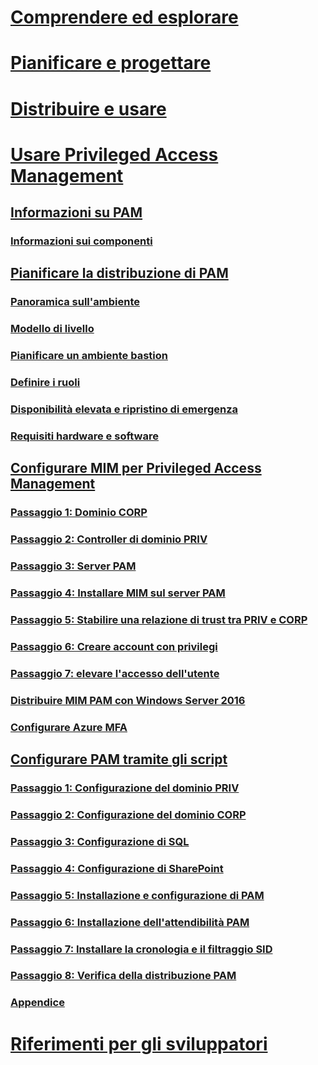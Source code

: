 
# [Comprendere ed esplorare](/microsoft-identity-manager/understand-explore/microsoft-identity-manager-2016)

# [Pianificare e progettare](/microsoft-identity-manager/plan-design/microsoft-identity-manager-2016-supported-platforms)

# [Distribuire e usare](/microsoft-identity-manager/deploy-use/microsoft-identity-manager-deploy)

# [Usare Privileged Access Management](privileged-identity-management-for-active-directory-domain-services.md)

## [Informazioni su PAM](privileged-identity-management-for-active-directory-domain-services.md)

### [Informazioni sui componenti](principles-of-operation.md)

## [Pianificare la distribuzione di PAM](environment-overview.md)

### [Panoramica sull'ambiente](environment-overview.md)

### [Modello di livello](tier-model-for-partitioning-administrative-privileges.md)

### [Pianificare un ambiente bastion](planning-bastion-environment.md)

### [Definire i ruoli](defining-roles-for-pam.md)

### [Disponibilità elevata e ripristino di emergenza](high-availability-disaster-recovery-considerations-bastion-environment.md)

### [Requisiti hardware e software](hardware-software-requirements.md)

## [Configurare MIM per Privileged Access Management](configuring-mim-environment-for-pam.md)

### [Passaggio 1: Dominio CORP](step-1-prepare-corp-domain.md)

### [Passaggio 2: Controller di dominio PRIV](step-2-prepare-priv-domain-controller.md)

### [Passaggio 3: Server PAM](step-3-prepare-pam-server.md)

### [Passaggio 4: Installare MIM sul server PAM](step-4-install-mim-components-on-pam-server.md)

### [Passaggio 5: Stabilire una relazione di trust tra PRIV e CORP](step-5-establish-trust-between-priv-corp-forests.md)

### [Passaggio 6: Creare account con privilegi](step-6-transition-group-to-pam.md)

### [Passaggio 7: elevare l'accesso dell'utente](step-7-elevate-user-access.md)

### [Distribuire MIM PAM con Windows Server 2016](deploy-pam-with-windows-server-2016.md)

### [Configurare Azure MFA](use-azure-mfa-for-activation.md)

## [Configurare PAM tramite gli script](sp1-pam-configure-using-scripts.md)

### [Passaggio 1: Configurazione del dominio PRIV](sp1-step1-configuring-priv-domain.md)

### [Passaggio 2: Configurazione del dominio CORP](sp1-step2-configuring-corp-domain.md)

### [Passaggio 3: Configurazione di SQL](sp1-step3-installing-configuring-sql.md)

### [Passaggio 4: Configurazione di SharePoint](sp1-step4-configuring-sharepoint.md)

### [Passaggio 5: Installazione e configurazione di PAM](sp1-step5-configuring-pam.md)

### [Passaggio 6: Installazione dell'attendibilità PAM](sp1-step6-setup-pam-trust.md)

### [Passaggio 7: Installare la cronologia e il filtraggio SID](sp1-step7-setup-sidhistory-sidfiltering.md)

### [Passaggio 8: Verifica della distribuzione PAM](sp1-step8-pam-deployment-verification.md)

### [Appendice](sp1-pam-deployment-addendum.md)

# [Riferimenti per gli sviluppatori](/microsoft-identity-manager/reference/microsoft-identity-manager-2016-developer-reference)
